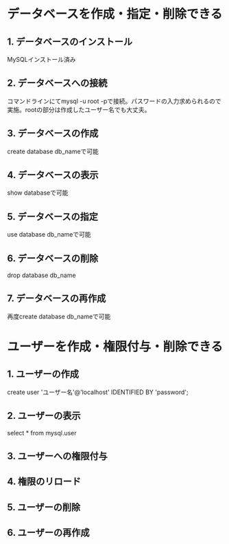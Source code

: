 # データベースを作成・指定・削除できる
## 1. データベースのインストール
MySQLインストール済み
## 2. データベースへの接続
コマンドラインにてmysql -u root -pで接続。パスワードの入力求められるので実施。rootの部分は作成したユーザー名でも大丈夫。
## 3. データベースの作成
create database db_nameで可能
## 4. データベースの表示
show databaseで可能
## 5. データベースの指定
use database db_nameで可能
## 6. データベースの削除
drop database db_name
## 7. データベースの再作成
再度create database db_nameで可能

# ユーザーを作成・権限付与・削除できる
## 1. ユーザーの作成
create user 'ユーザー名'@'localhost' IDENTIFIED BY 'password';
## 2. ユーザーの表示
select * from mysql.user
## 3. ユーザーへの権限付与

## 4. 権限のリロード

## 5. ユーザーの削除

## 6. ユーザーの再作成

